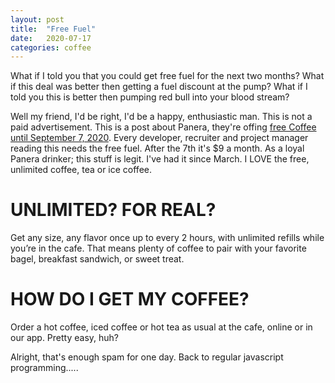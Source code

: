 ```yaml
---
layout: post
title:  "Free Fuel"
date:   2020-07-17
categories: coffee
---
```


What if I told you that you could get free fuel for the next two months? What if this deal was better then getting a fuel discount at the pump? What if I told you this is better then pumping red bull into your blood stream?

Well my friend, I'd be right, I'd be a happy, enthusiastic man. This is not a paid advertisement. This is a post about Panera, they're offing <a href="https://www.panerabread.com/en-us/mypanera/mypanera-coffee-subscription.html?ref=COFFEEe3af71">free Coffee until September 7, 2020</a>. Every developer, recruiter and project manager reading this needs the free fuel. After the 7th it's $9 a month. As a loyal Panera drinker; this stuff is legit. I've had it since March. I LOVE the free, unlimited coffee, tea or ice coffee. 

# UNLIMITED? FOR REAL?

Get any size, any flavor once up to every 2 hours, with unlimited refills while you’re in the cafe. That means plenty of coffee to pair with your favorite bagel, breakfast sandwich, or sweet treat.

# HOW DO I GET MY COFFEE?

Order a hot coffee, iced coffee or hot tea as usual at the cafe, online or in our app. Pretty easy, huh?

Alright, that's enough spam for one day. Back to regular javascript programming.....